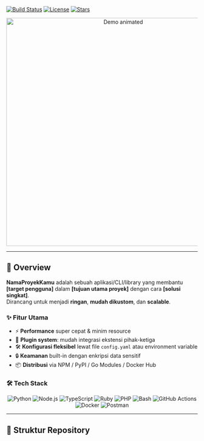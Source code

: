 [![Build Status](https://img.shields.io/github/actions/workflow/status/username/repo/ci.yml?style=flat-square)](https://github.com/username/repo/actions)  [![License](https://img.shields.io/github/license/username/repo?style=flat-square)](LICENSE)  [![Stars](https://img.shields.io/github/stars/username/repo?style=flat-square)](https://github.com/username/repo/stargazers)

<p align="center">
  <img src="assets/hero.gif" alt="Demo animated" width="600"/>
</p>

---

## 📖 Overview

**NamaProyekKamu** adalah sebuah aplikasi/CLI/library yang membantu **[target pengguna]** dalam **[tujuan utama proyek]** dengan cara **[solusi singkat]**.  
Dirancang untuk menjadi **ringan**, **mudah dikustom**, dan **scalable**.

### ✨ Fitur Utama

- ⚡ **Performance** super cepat & minim resource  
- 🔌 **Plugin system**: mudah integrasi ekstensi pihak-ketiga  
- 🛠️ **Konfigurasi fleksibel** lewat file `config.yaml` atau environment variable  
- 🔒 **Keamanan** built-in dengan enkripsi data sensitif  
- 📦 **Distribusi** via NPM / PyPI / Go Modules / Docker Hub  

### 🛠️ Tech Stack

<p align="center">
  <img alt="Python" src="https://img.shields.io/badge/Python-v3.x-blue?style=flat-square"/>
  <img alt="Node.js" src="https://img.shields.io/badge/Node.js-v16.x-green?style=flat-square"/>
  <img alt="TypeScript" src="https://img.shields.io/badge/TypeScript-v4.x-blue?style=flat-square"/>
  <img alt="Ruby" src="https://img.shields.io/badge/Ruby-v3.x-red?style=flat-square"/>
  <img alt="PHP" src="https://img.shields.io/badge/PHP-v8.x-purple?style=flat-square"/>
  <img alt="Bash" src="https://img.shields.io/badge/Bash-v5.x-black?style=flat-square"/>
  <img alt="GitHub Actions" src="https://img.shields.io/badge/GitHub%20Actions-CI/CD-purple?style=flat-square"/>
  <img alt="Docker" src="https://img.shields.io/badge/Docker-v24.x-blue?style=flat-square"/>
  <img alt="Postman" src="https://img.shields.io/badge/Postman-v10.x-orange?style=flat-square"/>
</p>


---

## 📂 Struktur Repository
